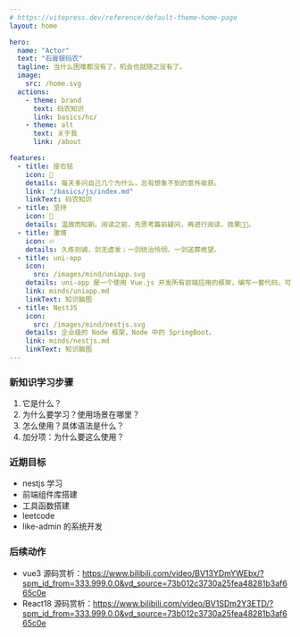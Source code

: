 ```yaml
---
# https://vitepress.dev/reference/default-theme-home-page
layout: home

hero:
  name: "Actor"
  text: "石膏银码农"
  tagline: 当什么困难都没有了，机会也就随之没有了。
  image:
    src: /home.svg
  actions:
    - theme: brand
      text: 码农知识
      link: basics/hc/
    - theme: alt
      text: 关于我
      link: /about

features:
  - title: 座右铭
    icon: 🚀
    details: 每天多问自己几个为什么，总有想象不到的意外收获。
    link: "/basics/js/index.md"
    linkText: 码农知识
  - title: 坚持
    icon: 🌴
    details: 温故而知新。阅读之前，先思考篇前疑问，再进行阅读，效果💯💯。
  - title: 激情
    icon: 🔥
    details: 久练则诚，剑无虚发；一剑统治怜悯，一剑送葬绝望。
  - title: uni-app
    icon:
      src: /images/mind/uniapp.svg
    details: uni-app 是一个使用 Vue.js 开发所有前端应用的框架，编写一套代码，可发布到等多个平台。
    link: minds/uniapp.md
    linkText: 知识脑图
  - title: NestJS
    icon:
      src: /images/mind/nestjs.svg
    details: 企业级的 Node 框架，Node 中的 SpringBoot。
    link: minds/nestjs.md
    linkText: 知识脑图
---
```


### 新知识学习步骤

1. 它是什么？
2. 为什么要学习？使用场景在哪里？
3. 怎么使用？具体语法是什么？
4. 加分项：为什么要这么使用？

### 近期目标

- nestjs 学习
- 前端组件库搭建
- 工具函数搭建
- leetcode
- like-admin 的系统开发

### 后续动作

- vue3 源码赏析：https://www.bilibili.com/video/BV13YDmYWEbx/?spm_id_from=333.999.0.0&vd_source=73b012c3730a25fea48281b3af665c0e
- React18 源码赏析：https://www.bilibili.com/video/BV1SDm2Y3ETD/?spm_id_from=333.999.0.0&vd_source=73b012c3730a25fea48281b3af665c0e
